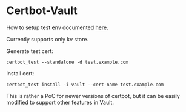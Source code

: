 Certbot-Vault
=============

How to setup test env documented [here](https://certbot.eff.org/docs/contributing.html#running-manual-integration-tests).

Currently supports only kv store.

Generate test cert:

    certbot_test --standalone -d test.example.com

Install cert:

    certbot_test install -i vault --cert-name test.example.com

This is rather a PoC for newer versions of certbot, but it can be easily modified to support other features in Vault.
